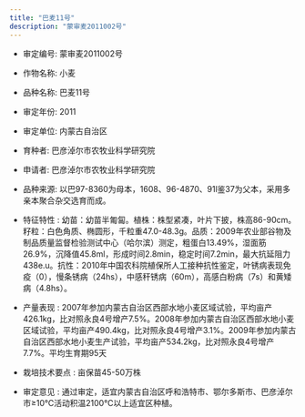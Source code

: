 ```yaml
---
title: "巴麦11号"
description: "蒙审麦2011002号"
---
```

* 审定编号:  蒙审麦2011002号

*  作物名称:  小麦

*  品种名称:  巴麦11号

*  审定年份:  2011

*  审定单位:  内蒙古自治区

* 育种者:  巴彦淖尔市农牧业科学研究院

*  申请者:  巴彦淖尔市农牧业科学研究院

*  品种来源:  以巴97-8360为母本，1608、96-4870、91l鉴37为父本，采用多亲本聚合杂交选育而成。

*  特征特性 : 
幼苗：幼苗半匍匐。植株：株型紧凑，叶片下披，株高86-90cm。籽粒：白色角质、椭圆形，千粒重47.0-48.3g。品质：2009年农业部谷物及制品质量监督检验测试中心（哈尔滨）测定，粗蛋白13.49%，湿面筋26.9%，沉降值45.8ml，形成时间2.8min，稳定时间7.2min，最大抗延阻力438e.u。抗性：2010年中国农科院植保所人工接种抗性鉴定，叶锈病表现免疫（0），慢条锈病（24hs），中感秆锈病（60m），高感白粉病（7s）和黄矮病（4.8hs）。
 
*  产量表现 : 
2007年参加内蒙古自治区西部水地小麦区域试验，平均亩产426.1kg，比对照永良4号增产7.5%。2008年参加内蒙古自治区西部水地小麦区域试验，平均亩产490.4kg，比对照永良4号增产3.1%。2009年参加内蒙古自治区西部水地小麦生产试验，平均亩产534.2kg，比对照永良4号增产7.7%。平均生育期95天

*  栽培技术要点 : 
亩保苗45-50万株

*  审定意见 : 
通过审定，适宜内蒙古自治区呼和浩特市、鄂尔多斯市、巴彦淖尔市≥10℃活动积温2100℃以上适宜区种植。
